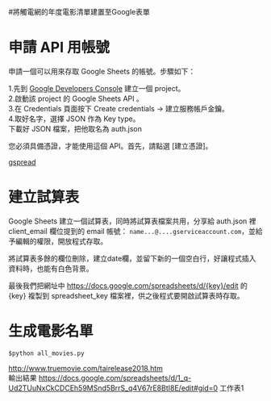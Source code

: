 
#將觸電網的年度電影清單建置至Google表單  


申請 API 用帳號
===
申請一個可以用來存取 Google Sheets 的帳號。步驟如下：

1.先到 [Google Developers Console](https://console.developers.google.com/project) 建立一個 project。  
2.啟動該 project 的 Google Sheets API 。  
3.在 Credentials 頁面按下 Create credentials -> 建立服務帳戶金鑰。  
4.取好名字，選擇 JSON 作為 Key type。  
下載好 JSON 檔案，把他取名為 auth.json

您必須具備憑證，才能使用這個 API。首先，請點選 [建立憑證]。

[gspread](https://pypi.python.org/pypi/gspread/2.0.0)  

建立試算表
===
 Google Sheets 建立一個試算表，同時將試算表檔案共用，分享給 auth.json 裡 client_email 欄位提到的 email 帳號： `name...@....gserviceaccount.com`，並給予編輯的權限，開放程式存取。

將試算表多餘的欄位刪除，建立date欄，並留下新的一個空白行，好讓程式插入資料時，也能有白色背景。

最後我們把網址中 https://docs.google.com/spreadsheets/d/{key}/edit 的 {key} 複製到 spreadsheet_key 檔案裡，供之後程式要開啟試算表時存取。

生成電影名單
===
`$python all_movies.py`  

http://www.truemovie.com/tairelease2018.htm  
輸出結果 https://docs.google.com/spreadsheets/d/1_q-Ud2TUuNxCkCDCEh59MSnd5BrrS_q4V67rE8BtI8E/edit#gid=0 工作表1  